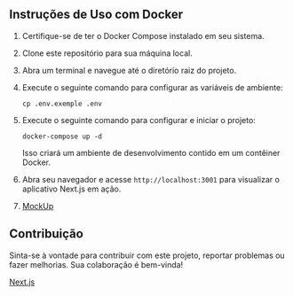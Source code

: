 ## Instruções de Uso com Docker 

1. Certifique-se de ter o Docker Compose instalado em seu sistema.

2. Clone este repositório para sua máquina local.

3. Abra um terminal e navegue até o diretório raiz do projeto.

4. Execute o seguinte comando para configurar as variáveis de ambiente:

    ````
    cp .env.exemple .env
    ````

4. Execute o seguinte comando para configurar e iniciar o projeto:

    ````
    docker-compose up -d
    ````
    Isso criará um ambiente de desenvolvimento contido em um contêiner Docker. 

5. Abra seu navegador e acesse `http://localhost:3001` para visualizar o aplicativo Next.js em ação.

6. [MockUp](https://events-frontend-dun.vercel.app/)

## Contribuição

Sinta-se à vontade para contribuir com este projeto, reportar problemas ou fazer melhorias. Sua colaboração é bem-vinda!


[Next.js](https://nextjs.org/docs/deployment)
